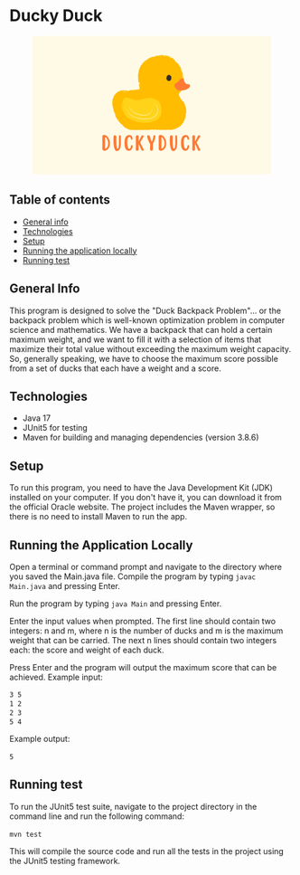 # Ducky Duck

<p align="center">
<img src="src/main/resources/assets/Yellow Duck.png" alt="Yellow duck" title="yellow duck">
</p>


## Table of contents
* [General info](#general-info)
* [Technologies](#technologies)
* [Setup](#setup)
* [Running the application locally](#running-the-application-locally)
* [Running test](#running-test)


## General Info

This program is designed to solve the "Duck Backpack Problem"... or the backpack problem which is well-known optimization problem in computer science and mathematics. 
We have a backpack that can hold a certain maximum weight, and we want to fill it with a selection of items that maximize their total value without exceeding the maximum weight capacity.
So, generally speaking, we have to choose the maximum score possible from a set of ducks that each have a weight and a score.

## Technologies

-   Java 17
-   JUnit5 for testing
-   Maven for building and managing dependencies (version 3.8.6)

## Setup

To run this program, you need to have the Java Development Kit (JDK) installed on your computer. If you don't have it, you can download it from the official Oracle website. The project includes the Maven wrapper, so there is no need to install Maven to run the app.

## Running the Application Locally

Open a terminal or command prompt and navigate to the directory where you saved the Main.java file. Compile the program by typing ```javac Main.java``` and pressing Enter.

Run the program by typing ```java Main``` and pressing Enter.

Enter the input values when prompted. The first line should contain two integers: n and m, where n is the number of ducks and m is the maximum weight that can be carried. The next n lines should contain two integers each: the score and weight of each duck.

Press Enter and the program will output the maximum score that can be achieved.
Example input:

```
3 5
1 2
2 3
5 4
```

Example output:

```5```

## Running test

To run the JUnit5 test suite, navigate to the project directory in the command line and run the following command:

```mvn test```

This will compile the source code and run all the tests in the project using the JUnit5 testing framework.
